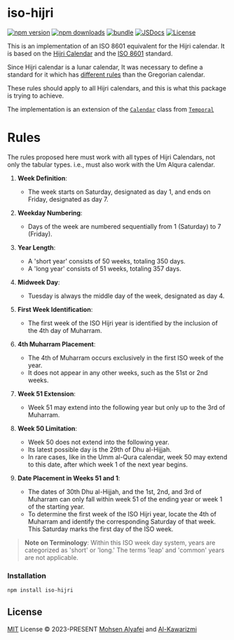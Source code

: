 # iso-hijri

[![npm version][npm-version-src]][npm-version-href]
[![npm downloads][npm-downloads-src]][npm-downloads-href]
[![bundle][bundle-src]][bundle-href]
[![JSDocs][jsdocs-src]][jsdocs-href]
[![License][license-src]][license-href]

This is an implementation of an ISO 8601 equivalent for the Hijri calendar. It is based on the [Hijri Calendar](https://en.wikipedia.org/wiki/Islamic_calendar) and the [ISO 8601](https://en.wikipedia.org/wiki/ISO_8601) standard.

Since Hijri calendar is a lunar calendar, It was necessary to define a standard for it which has [different rules](#rules) than the Gregorian calendar.

These rules should apply to all Hijri calendars, and this is what this package is trying to achieve.

The implementation is an extension of the [`Calendar`](https://github.com/js-temporal/temporal-polyfill/blob/a44a1bb61c738a504023427c486ab0a315c7b9d3/lib/calendar.ts#L129C14-L129C22) class from [`Temporal`](https://github.com/js-temporal/temporal-polyfill)

# Rules

The rules proposed here must work with all types of Hijri Calendars, not only the tabular types. i.e., must also work with the Um Alqura calendar.

1. **Week Definition**: 
   - The week starts on Saturday, designated as day 1, and ends on Friday, designated as day 7.

2. **Weekday Numbering**: 
   - Days of the week are numbered sequentially from 1 (Saturday) to 7 (Friday).

3. **Year Length**: 
   - A 'short year' consists of 50 weeks, totaling 350 days.
   - A 'long year' consists of 51 weeks, totaling 357 days.

4. **Midweek Day**: 
   - Tuesday is always the middle day of the week, designated as day 4.

5. **First Week Identification**: 
   - The first week of the ISO Hijri year is identified by the inclusion of the 4th day of Muharram.

6. **4th Muharram Placement**: 
   - The 4th of Muharram occurs exclusively in the first ISO week of the year. 
   - It does not appear in any other weeks, such as the 51st or 2nd weeks.

7. **Week 51 Extension**: 
   - Week 51 may extend into the following year but only up to the 3rd of Muharram.

8. **Week 50 Limitation**: 
   - Week 50 does not extend into the following year. 
   - Its latest possible day is the 29th of Dhu al-Hijjah. 
   - In rare cases, like in the Umm al-Qura calendar, week 50 may extend to this date, after which week 1 of the next year begins.

9. **Date Placement in Weeks 51 and 1**: 
   - The dates of 30th Dhu al-Hijjah, and the 1st, 2nd, and 3rd of Muharram can only fall within week 51 of the ending year or week 1 of the starting year.
   - To determine the first week of the ISO Hijri year, locate the 4th of Muharram and identify the corresponding Saturday of that week. This Saturday marks the first day of the ISO week.

> **Note on Terminology**: 
> Within this ISO week day system, years are categorized as 'short' or 'long.' The terms 'leap' and 'common' years are not applicable.

### Installation

```bash
npm install iso-hijri
```


## License

[MIT](./LICENSE) License © 2023-PRESENT [Mohsen Alyafei](https://github.com/MohsenAlyafei) and [Al-Kawarizmi](https://github.com/khawarizmus)

<!-- Badges -->

[npm-version-src]: https://img.shields.io/npm/v/iso-hijri?style=flat&colorA=080f12&colorB=1fa669
[npm-version-href]: https://npmjs.com/package/iso-hijri
[npm-downloads-src]: https://img.shields.io/npm/dm/iso-hijri?style=flat&colorA=080f12&colorB=1fa669
[npm-downloads-href]: https://npmjs.com/package/iso-hijri
[bundle-src]: https://img.shields.io/bundlephobia/minzip/iso-hijri?style=flat&colorA=080f12&colorB=1fa669&label=minzip
[bundle-href]: https://bundlephobia.com/result?p=iso-hijri
[license-src]: https://img.shields.io/github/license/antfu/iso-hijri.svg?style=flat&colorA=080f12&colorB=1fa669
[license-href]: https://github.com/antfu/iso-hijri/blob/main/LICENSE
[jsdocs-src]: https://img.shields.io/badge/jsdocs-reference-080f12?style=flat&colorA=080f12&colorB=1fa669
[jsdocs-href]: https://www.jsdocs.io/package/iso-hijri
